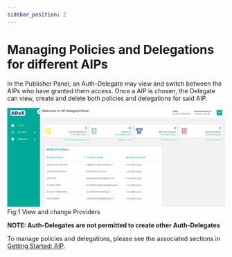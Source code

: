 ```yaml
---
sidebar_position: 2
---
```


# Managing Policies and Delegations for different AIPs

In the Publisher Panel, an Auth-Delegate may view and switch between the AIPs who have granted them access. Once a AIP is chosen, the Delegate can view, create and delete both policies and delegations for said AIP.

![View and change Providers](../../resources/auth/auth-dele-pub-panel.png)<br/>
Fig:1 View and change Providers

**NOTE: Auth-Delegates are not permitted to create other Auth-Delegates**

To manage policies and delegations, please see the associated sections in [Getting Started: AIP](../AIP/AIP.md).